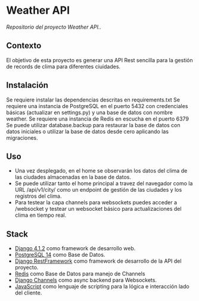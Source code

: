# Weather API

_Repositorio del proyecto Weather API.._

## Contexto
El objetivo de esta proyecto es generar una API Rest sencilla para la gestión de records de clima para diferentes ciuidades.

## Instalación
Se requiere instalar las dependencias descritas en requirements.txt
Se requiere una instancia de PostgreSQL en el puerto 5432 con credenciales básicas (actualizar en settings.py) y una base de datos con nombre weather.
Se requiere una instancia de Redis en escucha en el puerto 6379
Se puede utilizar database.backup para restaurar la base de datos con datos iniciales o utilizar la base de datos desde cero aplicando las migraciones.

## Uso
* Una vez desplegado, en el home se observarán los datos del clima de las ciudades almacenadas en la base de datos.
* Se puede utilizar tanto el home principal a travez del navegador como la URL /api/v1/city/ como un endpoint de gestión de las ciudades y los registros del clima. 
* Para testear la capa channels para websockets puedes acceder a /websocket y testear un websocket básico para actualizaciones del clima en tiempo real.

## Stack

* [Django 4.1.2](https://docs.djangoproject.com/en/4.1/releases/4.1/) como framework de desarrollo web. 
* [PostgreSQL 14](https://www.postgresql.org/) como Base de Datos.
* [Django RestFramework](https://www.django-rest-framework.org/) como framework de desarrollo de la API del proyecto. 
* [Redis](https://redis.io/) como Base de Datos para manejo de Channels
* [Django Channels](https://channels.readthedocs.io/en/stable/) como async backend para Websockets.
* [JavaScript](https://www.javascript.com/) como lenguaje de scripting para la lógica e interacción lado del cliente.
